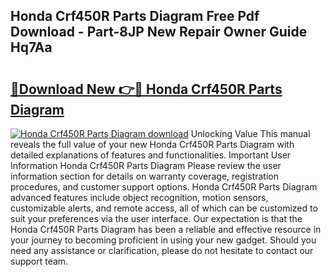 ## Honda Crf450R Parts Diagram Free Pdf Download - Part-8JP New Repair Owner Guide Hq7Aa

# <h2><a href="http://dfma4x.blite.top/?on=Honda+Crf450R+Parts+Diagram">🔗Download New 👉🔴 Honda Crf450R Parts Diagram</a></h2>

[![Honda Crf450R Parts Diagram download](https://i.imgur.com/lujVjoI.png)](http://dfma4x.blite.top/?on=Honda+Crf450R+Parts+Diagram)
Unlocking Value This manual reveals the full value of your new Honda Crf450R Parts Diagram with detailed explanations of features and functionalities. Important User Information Honda Crf450R Parts Diagram Please review the user information section for details on warranty coverage, registration procedures, and customer support options. Honda Crf450R Parts Diagram advanced features include object recognition, motion sensors, customizable alerts, and remote access, all of which can be customized to suit your preferences via the user interface. Our expectation is that the Honda Crf450R Parts Diagram has been a reliable and effective resource in your journey to becoming proficient in using your new gadget. Should you need any assistance or clarification, please do not hesitate to contact our support team.
